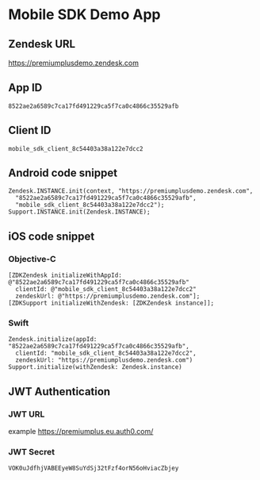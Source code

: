 # Mobile SDK Demo App

## Zendesk URL
https://premiumplusdemo.zendesk.com

## App ID
    8522ae2a6589c7ca17fd491229ca5f7ca0c4866c35529afb

## Client ID
    mobile_sdk_client_8c54403a38a122e7dcc2

## Android code snippet
    Zendesk.INSTANCE.init(context, "https://premiumplusdemo.zendesk.com",
      "8522ae2a6589c7ca17fd491229ca5f7ca0c4866c35529afb",
      "mobile_sdk_client_8c54403a38a122e7dcc2");
    Support.INSTANCE.init(Zendesk.INSTANCE);

## iOS code snippet
### Objective-C
    [ZDKZendesk initializeWithAppId: @"8522ae2a6589c7ca17fd491229ca5f7ca0c4866c35529afb"
      clientId: @"mobile_sdk_client_8c54403a38a122e7dcc2"
      zendeskUrl: @"https://premiumplusdemo.zendesk.com"];
    [ZDKSupport initializeWithZendesk: [ZDKZendesk instance]];

### Swift
    Zendesk.initialize(appId: "8522ae2a6589c7ca17fd491229ca5f7ca0c4866c35529afb",
      clientId: "mobile_sdk_client_8c54403a38a122e7dcc2",
      zendeskUrl: "https://premiumplusdemo.zendesk.com")
    Support.initialize(withZendesk: Zendesk.instance)

## JWT Authentication
### JWT URL
example https://premiumplus.eu.auth0.com/

### JWT Secret
    VOK0uJdfhjVABEEyeW8SuYdSj32tFzf4orN56oHviacZbjey